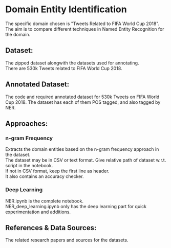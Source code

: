 # Domain Entity Identification  
The specific domain chosen is "Tweets Related to FIFA World Cup 2018".  
The aim is to compare different techniques in Named Entity Recognition for the domain.  
  
## Dataset:  
The zipped dataset alongwith the datasets used for annotating.  
There are 530k Tweets related to FIFA World Cup 2018.  
  
## Annotated Dataset:  
The code and required annotated dataset for 530k Tweets on FIFA World Cup 2018. The dataset has each of them POS tagged, and also tagged by NER.  
  
## Approaches:  
### n-gram Frequency  
Extracts the domain entities based on the n-gram frequency approach in the dataset.  
The dataset may be in CSV or text format. Give relative path of dataset w.r.t. script in the notebook.  
If not in CSV format, keep the first line as header.  
It also contains an accuracy checker.  
### Deep Learning  
NER.ipynb is the complete notebook.    
NER_deep_learning.ipynb only has the deep learning part for quick experimentation and additions.  

## References & Data Sources:  
The related research papers and sources for the datasets.  
